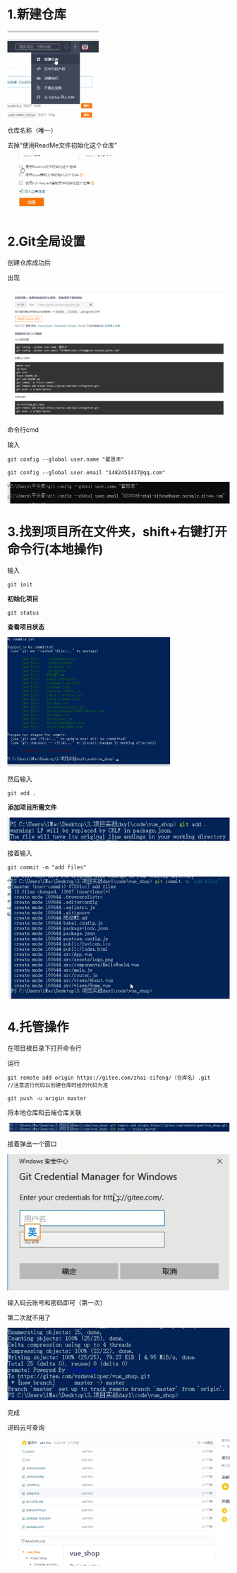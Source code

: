 # 1.新建仓库

![image-20210717210612486](7.将本地项目托管到GitHub或码云中.assets/image-20210717210612486-1626527173953.png)

仓库名称（唯一）

去掉“使用ReadMe文件初始化这个仓库”

![image-20210717210747448](7.将本地项目托管到GitHub或码云中.assets/image-20210717210747448-1626527268657.png)

# 2.Git全局设置

创建仓库成功后

出现

![image-20210717211052115](7.将本地项目托管到GitHub或码云中.assets/image-20210717211052115-1626527453314.png)

命令行cmd

输入

```
git config --global user.name "翟思丰"
```

```
git config --global user.email "1482451437@qq.com"
```

![image-20210717211235765](7.将本地项目托管到GitHub或码云中.assets/image-20210717211235765-1626527557402.png)

# 3.找到项目所在文件夹，shift+右键打开命令行(本地操作)

输入

```
git init
```

**初始化项目**

```
git status
```

**查看项目状态**

![image-20210717211855662](7.将本地项目托管到GitHub或码云中.assets/image-20210717211855662-1626527936882.png)

然后输入

```
git add .
```

**添加项目所需文件**

![image-20210717212113357](7.将本地项目托管到GitHub或码云中.assets/image-20210717212113357-1626528074705.png)

接着输入

```
git commit -m "add files"
```

![image-20210717212032398](7.将本地项目托管到GitHub或码云中.assets/image-20210717212032398-1626528033560.png)

# 4.托管操作

在项目根目录下打开命令行

运行

```
git remote add origin https://gitee.com/zhai-sifeng/（仓库名）.git
//注意这行代码以创建仓库时给的代码为准
```

```
git push -u origin master
```

将本地仓库和云端仓库关联

![image-20210717212658290](7.将本地项目托管到GitHub或码云中.assets/image-20210717212658290-1626528419288.png)

接着弹出一个窗口

![image-20210717212721369](7.将本地项目托管到GitHub或码云中.assets/image-20210717212721369-1626528442296.png)

输入码云账号和密码即可（第一次）

第二次就不用了

![image-20210717212831856](7.将本地项目托管到GitHub或码云中.assets/image-20210717212831856-1626528513023.png)

完成

进码云可查询

![image-20210717212909947](7.将本地项目托管到GitHub或码云中.assets/image-20210717212909947-1626528551568.png)